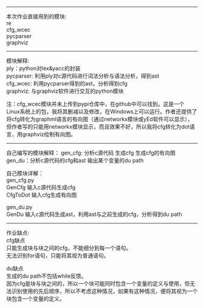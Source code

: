 -------------------------------------
本次作业直接用到的模块:  
re  
cfg_wcec  
pycparser  
graphviz

--------------------------------------
模块解释:  
ply：python对lex&yacc的封装  
pycparser: 利用ply对c源代码进行词法分析与语法分析，得到ast  
cfg_wcec: 利用pycparser得到的ast，分析得到cfg  
graphviz: 与graphviz软件进行交互的python模块

注：cfg_wcec模块并未上传到pypi仓库中，在github中可以找到。这是一个Linux系统上的包，我将其删减以及修改，在Windows上可以运行。作者还提供了将cfg转化为graphml语言的有向图（通过networkx模块或yEd软件可以显示），但作者写的只能用networkx模块显示，而且效果不好，所以我将cfg转化为dot语言，用graphviz绘制有向图。

-----------------------------------------
自己编写的模块解释：
gen_cfg: 分析c源代码 生成cfg 生成cfg的有向图  
gen_du：分析c源代码的cfg和ast 输出某个变量的du path

自己模块详解：  
gen_cfg.py  
GenCfg 输入c源代码生成cfg  
CfgToDot 输入cfg生成有向图

gen_du.py  
GenDu 输入c源代码生成ast，利用ast与之前生成的cfg，分析得到du path

-------------------------------------
作业缺点:  
cfg缺点  
只能生成块与块之间的cfg，不能细分到每一个语句。  
无法识别for语句，只能将其视为普通语句。

du缺点  
生成的du path不包括while反馈。  
因为cfg是块与块之间的，所以一个块可能同时包含一个变量的定义与使用，但无法识别使用的先后顺序，所以不考虑这种情况，如果有这种情况，便将其视为一个块包含一个变量的定义。
